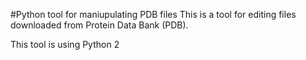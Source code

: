 #Python tool for maniupulating PDB files
This is a tool for editing files downloaded from Protein Data Bank (PDB).

This tool is using Python 2
